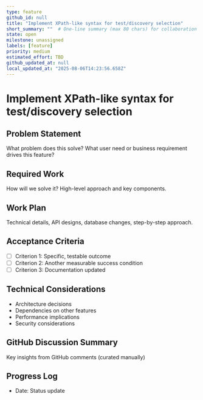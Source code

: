 ```yaml
---
type: feature
github_id: null
title: "Implement XPath-like syntax for test/discovery selection"
short_summary: ""  # One-line summary (max 80 chars) for collaboration lists
state: open
milestone: unassigned
labels: [feature]
priority: medium
estimated_effort: TBD
github_updated_at: null
local_updated_at: "2025-08-06T14:23:56.658Z"
---
```


# Implement XPath-like syntax for test/discovery selection

## Problem Statement
What problem does this solve? What user need or business requirement drives this feature?

## Required Work
How will we solve it? High-level approach and key components.

## Work Plan
Technical details, API designs, database changes, step-by-step approach.

## Acceptance Criteria
- [ ] Criterion 1: Specific, testable outcome
- [ ] Criterion 2: Another measurable success condition
- [ ] Criterion 3: Documentation updated

## Technical Considerations
- Architecture decisions
- Dependencies on other features
- Performance implications
- Security considerations

## GitHub Discussion Summary
Key insights from GitHub comments (curated manually)

## Progress Log
- Date: Status update
